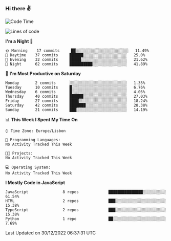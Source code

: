 ### Hi there :v:

<!--
**eusebioaddsilva/eusebioaddsilva** is a ✨ _special_ ✨ repository because its `README.md` (this file) appears on your GitHub profile.

<!--START_SECTION:waka-->
![Code Time](http://img.shields.io/badge/Code%20Time-35%20hrs%2012%20mins-blue)

![Lines of code](https://img.shields.io/badge/From%20Hello%20World%20I%27ve%20Written-643%20Thousand%20lines%20of%20code-blue)

**I'm a Night 🦉** 

```text
🌞 Morning    17 commits     ██░░░░░░░░░░░░░░░░░░░░░░░   11.49% 
🌆 Daytime    37 commits     ██████░░░░░░░░░░░░░░░░░░░   25.0% 
🌃 Evening    32 commits     █████░░░░░░░░░░░░░░░░░░░░   21.62% 
🌙 Night      62 commits     ██████████░░░░░░░░░░░░░░░   41.89%

```
📅 **I'm Most Productive on Saturday** 

```text
Monday       2 commits      ░░░░░░░░░░░░░░░░░░░░░░░░░   1.35% 
Tuesday      10 commits     █░░░░░░░░░░░░░░░░░░░░░░░░   6.76% 
Wednesday    6 commits      █░░░░░░░░░░░░░░░░░░░░░░░░   4.05% 
Thursday     40 commits     ██████░░░░░░░░░░░░░░░░░░░   27.03% 
Friday       27 commits     ████░░░░░░░░░░░░░░░░░░░░░   18.24% 
Saturday     42 commits     ███████░░░░░░░░░░░░░░░░░░   28.38% 
Sunday       21 commits     ███░░░░░░░░░░░░░░░░░░░░░░   14.19%

```


📊 **This Week I Spent My Time On** 

```text
⌚︎ Time Zone: Europe/Lisbon

💬 Programming Languages: 
No Activity Tracked This Week

🐱‍💻 Projects: 
No Activity Tracked This Week

💻 Operating System: 
No Activity Tracked This Week

```

**I Mostly Code in JavaScript** 

```text
JavaScript               8 repos             ███████████████░░░░░░░░░░   61.54% 
HTML                     2 repos             ███░░░░░░░░░░░░░░░░░░░░░░   15.38% 
TypeScript               2 repos             ███░░░░░░░░░░░░░░░░░░░░░░   15.38% 
Python                   1 repo              ██░░░░░░░░░░░░░░░░░░░░░░░   7.69%

```



 Last Updated on 30/12/2022 06:37:31 UTC
<!--END_SECTION:waka-->
